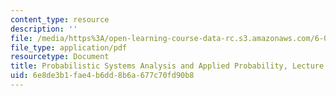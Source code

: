 ```yaml
---
content_type: resource
description: ''
file: /media/https%3A/open-learning-course-data-rc.s3.amazonaws.com/6-041sc-probabilistic-systems-analysis-and-applied-probability-fall-2013/6e8de3b1fae4b6dd8b6a677c70fd90b8_MIT6_041SCF13_L23.pdf
file_type: application/pdf
resourcetype: Document
title: Probabilistic Systems Analysis and Applied Probability, Lecture 23
uid: 6e8de3b1-fae4-b6dd-8b6a-677c70fd90b8
---
```

